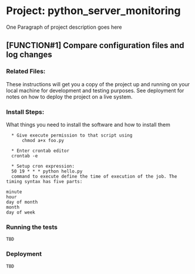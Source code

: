 # Project: python_server_monitoring

One Paragraph of project description goes here

## [FUNCTION#1] Compare configuration files and log changes

### Related Files:

These instructions will get you a copy of the project up and running on your local machine for development and testing purposes. See deployment for notes on how to deploy the project on a live system.

### Install Steps:

What things you need to install the software and how to install them
      
      * Give execute permission to that script using
          chmod a+x foo.py
      
      * Enter crontab editor
      crontab -e
      
      * Setup cron expression:
      50 19 * * * python hello.py 
      command to execute define the time of execution of the job. The timing syntax has five parts:
```
minute
hour
day of month
month
day of week
```



### Running the tests

```
TBD
```

### Deployment

```
TBD
```



